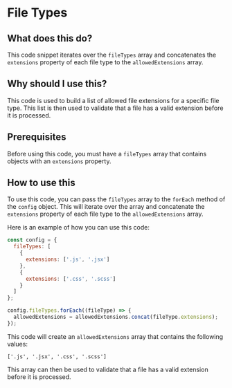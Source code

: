 
  
   # **File Types**

## What does this do?

This code snippet iterates over the `fileTypes` array and concatenates the `extensions` property of each file type to the `allowedExtensions` array.

## Why should I use this?

This code is used to build a list of allowed file extensions for a specific file type. This list is then used to validate that a file has a valid extension before it is processed.

## Prerequisites

Before using this code, you must have a `fileTypes` array that contains objects with an `extensions` property.

## How to use this

To use this code, you can pass the `fileTypes` array to the `forEach` method of the `config` object. This will iterate over the array and concatenate the `extensions` property of each file type to the `allowedExtensions` array.

Here is an example of how you can use this code:

```javascript
const config = {
  fileTypes: [
    {
      extensions: ['.js', '.jsx']
    },
    {
      extensions: ['.css', '.scss']
    }
  ]
};

config.fileTypes.forEach((fileType) => {
  allowedExtensions = allowedExtensions.concat(fileType.extensions);
});
```

This code will create an `allowedExtensions` array that contains the following values:

```
['.js', '.jsx', '.css', '.scss']
```

This array can then be used to validate that a file has a valid extension before it is processed.
  
  